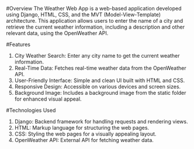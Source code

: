 #Overview
  The Weather Web App is a web-based application developed using Django, HTML, CSS, and the MVT (Model-View-Template) architecture. 
  This application allows users to enter the name of a city and retrieve the current weather information, including a description 
  and other relevant data, using the OpenWeather API.

#Features
1) City Weather Search: Enter any city name to get the current weather information.
2) Real-Time Data: Fetches real-time weather data from the OpenWeather API.
3) User-Friendly Interface: Simple and clean UI built with HTML and CSS.
4) Responsive Design: Accessible on various devices and screen sizes.
5) Background Image: Includes a background image from the static folder for enhanced visual appeal.

#Technologies Used
1) Django: Backend framework for handling requests and rendering views.
2) HTML: Markup language for structuring the web pages.
3) CSS: Styling the web pages for a visually appealing layout.
4) OpenWeather API: External API for fetching weather data.
